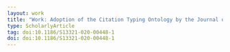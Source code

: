 ```yaml
---
layout: work
title: "Work: Adoption of the Citation Typing Ontology by the Journal of Cheminformatics"
type: ScholarlyArticle
tag: doi:10.1186/S13321-020-00448-1
doi: doi:10.1186/S13321-020-00448-1
---
```

